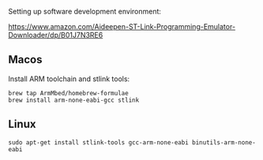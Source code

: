 Setting up software development environment:

<https://www.amazon.com/Aideepen-ST-Link-Programming-Emulator-Downloader/dp/B01J7N3RE6>

## Macos

Install ARM toolchain and stlink tools:

    brew tap ArmMbed/homebrew-formulae
    brew install arm-none-eabi-gcc stlink

## Linux

    sudo apt-get install stlink-tools gcc-arm-none-eabi binutils-arm-none-eabi
